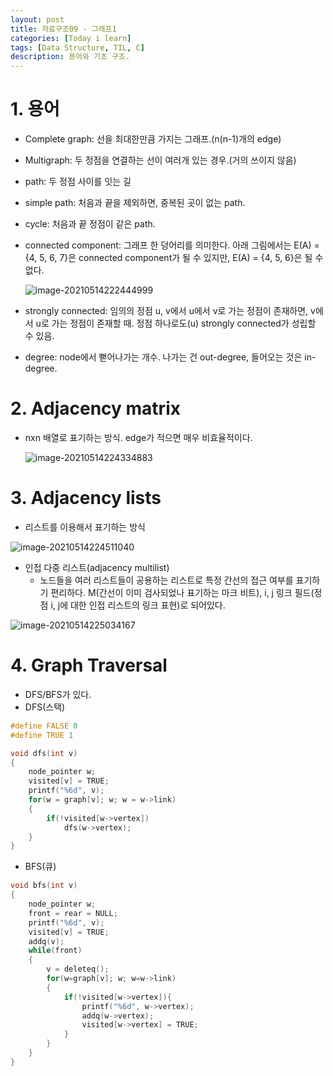 ```yaml
---
layout: post
title: 자료구조09 - 그래프1
categories: [Today i learn]
tags: [Data Structure, TIL, C]
description: 용어와 기초 구조.
---
```


# 1. 용어

- Complete graph: 선을 최대한만큼 가지는 그래프.(n(n-1)개의 edge)
- Multigraph: 두 정점을 연결하는 선이 여러개 있는 경우.(거의 쓰이지 않음)

- path: 두 정점 사이를 잇는 길
- simple path: 처음과 끝을 제외하면, 중복된 곳이 없는 path.
- cycle: 처음과 끝 정점이 같은 path.

- connected component: 그래프 한 덩어리를 의미한다. 아래 그림에서는 E(A) = {4, 5, 6, 7}은 connected component가 될 수 있지만, E(A) = {4, 5, 6}은 될 수 없다.

  ![image-20210514222444999](https://raw.githubusercontent.com/chunyunseo/ImageRepo/image/img/image-20210514222444999.png)

- strongly connected: 임의의 정점 u, v에서 u에서 v로 가는 정점이 존재하면, v에서 u로 가는 정점이 존재할 때. 정점 하나로도(u) strongly connected가 성립할 수 있음.

- degree: node에서 뻗어나가는 개수. 나가는 건 out-degree, 들어오는 것은 in-degree.



# 2. Adjacency matrix

- nxn 배열로 표기하는 방식. edge가 적으면 매우 비효율적이다.

  ![image-20210514224334883](https://raw.githubusercontent.com/chunyunseo/ImageRepo/image/img/image-20210514224334883.png)

# 3. Adjacency lists

- 리스트를 이용해서 표기하는 방식

![image-20210514224511040](https://raw.githubusercontent.com/chunyunseo/ImageRepo/image/img/image-20210514224511040.png)

- 인접 다중 리스트(adjacency multilist)
  - 노드들을 여러 리스트들이 공용하는 리스트로 특정 간선의 접근 여부를 표기하기 편리하다. M(간선이 이미 검사되었나 표기하는 마크 비트), i, j 링크 필드(정점 i, j에 대한 인접 리스트의 링크 표현)로 되어있다.

![image-20210514225034167](https://raw.githubusercontent.com/chunyunseo/ImageRepo/image/img/image-20210514225034167.png)



# 4. Graph Traversal

- DFS/BFS가 있다.
- DFS(스택)

```c
#define FALSE 0
#define TRUE 1

void dfs(int v)
{
    node_pointer w;
    visited[v] = TRUE;
    printf("%6d", v);
    for(w = graph[v]; w; w = w->link)
    {
        if(!visited[w->vertex])
        	dfs(w->vertex);
	}
}
```

- BFS(큐)

```c
void bfs(int v)
{
    node_pointer w;
    front = rear = NULL;
    printf("%6d", v);
    visited[v] = TRUE;
    addq(v);
    while(front)
    {
        v = deleteq();
        for(w=graph[v]; w; w=w->link)
        {
            if(!visited[w->vertex]){
                printf("%6d", w->vertex);
                addq(w->vertex);
                visited[w->vertex] = TRUE;
            }
		}
    }
}
```

